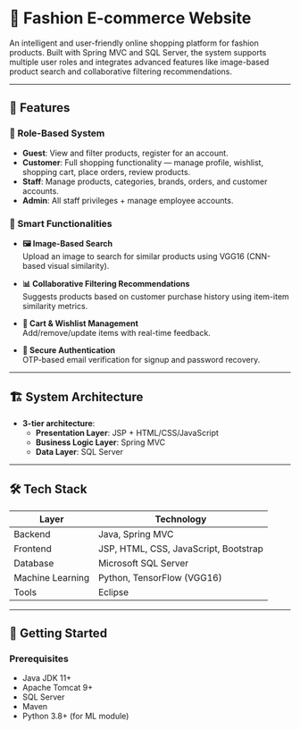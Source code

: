 
# 👗 Fashion E-commerce Website

An intelligent and user-friendly online shopping platform for fashion products. Built with Spring MVC and SQL Server, the system supports multiple user roles and integrates advanced features like image-based product search and collaborative filtering recommendations.

---

<!--## 🌐 Live Demo

_Deploying soon..._

--->

## 📌 Features

### 👤 Role-Based System
- **Guest**: View and filter products, register for an account.
- **Customer**: Full shopping functionality — manage profile, wishlist, shopping cart, place orders, review products.
- **Staff**: Manage products, categories, brands, orders, and customer accounts.
- **Admin**: All staff privileges + manage employee accounts.

### 🧠 Smart Functionalities
- **🖼️ Image-Based Search**  
  Upload an image to search for similar products using VGG16 (CNN-based visual similarity).

- **📊 Collaborative Filtering Recommendations**  
  Suggests products based on customer purchase history using item-item similarity metrics.

- **🛒 Cart & Wishlist Management**  
  Add/remove/update items with real-time feedback.

- **🔐 Secure Authentication**  
  OTP-based email verification for signup and password recovery.

---

## 🏗️ System Architecture

- **3-tier architecture**:  
  - **Presentation Layer**: JSP + HTML/CSS/JavaScript  
  - **Business Logic Layer**: Spring MVC  
  - **Data Layer**: SQL Server

---

## 🛠️ Tech Stack

| Layer              | Technology                              |
|-------------------|------------------------------------------|
| Backend            | Java, Spring MVC                        |
| Frontend           | JSP, HTML, CSS, JavaScript, Bootstrap   |
| Database           | Microsoft SQL Server                    |
| Machine Learning   | Python, TensorFlow (VGG16)              |
| Tools              | Eclipse             |

---

## 🚀 Getting Started

### Prerequisites
- Java JDK 11+
- Apache Tomcat 9+
- SQL Server
- Maven
- Python 3.8+ (for ML module)


